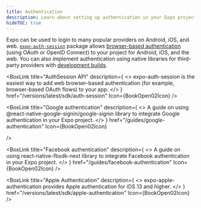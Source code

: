```yaml
---
title: Authentication
description: Learn about setting up authentication in your Expo project.
hideTOC: true
---
```


Expo can be used to login to many popular providers on Android, iOS, and web. [`expo-auth-session`](/versions/latest/sdk/auth-session/) package allows [browser-based authentication](/versions/latest/sdk/auth-session/#how-web-browser-based-authentication-flows-work) (using OAuth or OpenID Connect) to your project for Android, iOS, and the web. You can also implement authentication using native libraries for third-party providers with [development builds](/develop/development-builds/create-a-build).

<BoxLink
  title="AuthSession API"
  description={
    <>
      expo-auth-session is the easiest way to add web browser-based authentication (for
      example, browser-based OAuth flows) to your app.
    </>
  }
  href="/versions/latest/sdk/auth-session"
  Icon={BookOpen02Icon}
/>

<BoxLink
  title="Google authentication"
  description={
    <>
      A guide on using @react-native-google-signin/google-signin library to integrate
      Google authentication in your Expo project.
    </>
  }
  href="/guides/google-authentication"
  Icon={BookOpen02Icon}

/>

<BoxLink
  title="Facebook authentication"
  description={
    <>
      A guide on using react-native-fbsdk-next library to integrate Facebook
      authentication in your Expo project.
    </>
  }
  href="/guides/facebook-authentication"
  Icon={BookOpen02Icon}
/>

<BoxLink
  title="Apple Authentication"
  description={
    <>
      expo-apple-authentication provides Apple authentication for iOS 13 and higher.
    </>
  }
  href="/versions/latest/sdk/apple-authentication"
  Icon={BookOpen02Icon}
/>